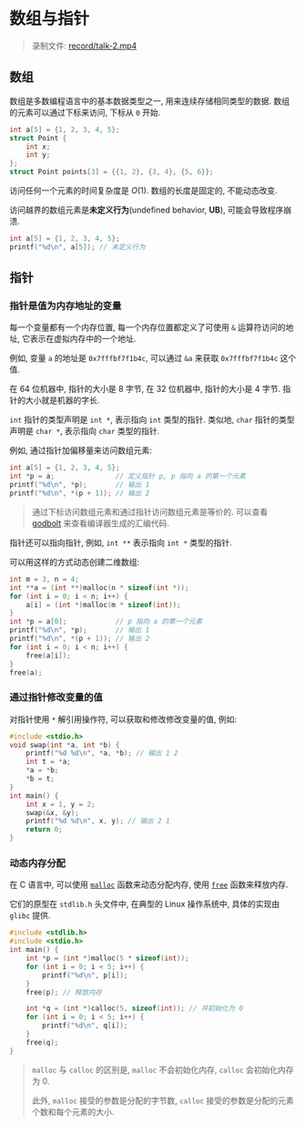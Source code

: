 # 数组与指针

> 录制文件: [record/talk-2.mp4](https://cfile.thudep.com:6443/record/talk-2.mp4)

## 数组

数组是多数编程语言中的基本数据类型之一, 用来连续存储相同类型的数据. 数组的元素可以通过下标来访问, 下标从 `0` 开始.

```c
int a[5] = {1, 2, 3, 4, 5};
struct Point {
    int x;
    int y;
};
struct Point points[3] = {{1, 2}, {3, 4}, {5, 6}};
```

访问任何一个元素的时间复杂度是 $O(1)$. 数组的长度是固定的, 不能动态改变.

访问越界的数组元素是**未定义行为**(undefined behavior, **UB**), 可能会导致程序崩溃.

```c
int a[5] = {1, 2, 3, 4, 5};
printf("%d\n", a[5]); // 未定义行为
```

## 指针

### 指针是值为内存地址的变量

每一个变量都有一个内存位置, 每一个内存位置都定义了可使用 `&` 运算符访问的地址, 它表示在虚拟内存中的一个地址.

例如, 变量 `a` 的地址是 `0x7fffbf7f1b4c`, 可以通过 `&a` 来获取 `0x7fffbf7f1b4c` 这个值.

在 64 位机器中, 指针的大小是 8 字节, 在 32 位机器中, 指针的大小是 4 字节. 指针的大小就是机器的字长.

`int` 指针的类型声明是 `int *`, 表示指向 `int` 类型的指针. 类似地, `char` 指针的类型声明是 `char *`, 表示指向 `char` 类型的指针.

例如, 通过指针加偏移量来访问数组元素:

```c
int a[5] = {1, 2, 3, 4, 5};
int *p = a;               // 定义指针 p, p 指向 a 的第一个元素
printf("%d\n", *p);       // 输出 1
printf("%d\n", *(p + 1)); // 输出 2
```

> 通过下标访问数组元素和通过指针访问数组元素是等价的. 可以查看 [godbolt](https://godbolt.org/) 来查看编译器生成的汇编代码.

指针还可以指向指针, 例如, `int **` 表示指向 `int *` 类型的指针.

可以用这样的方式动态创建二维数组:

```c
int m = 3, n = 4;
int **a = (int **)malloc(n * sizeof(int *));
for (int i = 0; i < n; i++) {
    a[i] = (int *)malloc(m * sizeof(int));
}
int *p = a[0];            // p 指向 a 的第一个元素
printf("%d\n", *p);       // 输出 1
printf("%d\n", *(p + 1)); // 输出 2
for (int i = 0; i < n; i++) {
    free(a[i]);
}
free(a);
```

### 通过指针修改变量的值

对指针使用 `*` 解引用操作符, 可以获取和修改修改变量的值, 例如:

```c
#include <stdio.h>
void swap(int *a, int *b) {
    printf("%d %d\n", *a, *b); // 输出 1 2
    int t = *a;
    *a = *b;
    *b = t;
}
int main() {
    int x = 1, y = 2;
    swap(&x, &y);
    printf("%d %d\n", x, y); // 输出 2 1
    return 0;
}
```

### 动态内存分配

在 C 语言中, 可以使用 [`malloc`](https://en.cppreference.com/w/c/memory/malloc) 函数来动态分配内存, 使用 [`free`](https://en.cppreference.com/w/c/memory/free) 函数来释放内存.

它们的原型在 `stdlib.h` 头文件中, 在典型的 Linux 操作系统中, 具体的实现由 `glibc` 提供.

```c
#include <stdlib.h>
#include <stdio.h>
int main() {
    int *p = (int *)malloc(5 * sizeof(int));
    for (int i = 0; i < 5; i++) {
        printf("%d\n", p[i]);
    }
    free(p); // 释放内存

    int *q = (int *)calloc(5, sizeof(int)); // 并初始化为 0
    for (int i = 0; i < 5; i++) {
        printf("%d\n", q[i]);
    }
    free(q);
}
```

> `malloc` 与 `calloc` 的区别是, `malloc` 不会初始化内存, `calloc` 会初始化内存为 0.
>
> 此外, `malloc` 接受的参数是分配的字节数, `calloc` 接受的参数是分配的元素个数和每个元素的大小.
